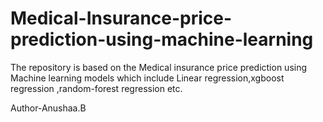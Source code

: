 # Medical-Insurance-price-prediction-using-machine-learning
The repository is based on the Medical insurance price prediction using Machine learning models
which include Linear regression,xgboost regression ,random-forest regression etc.

Author-Anushaa.B
